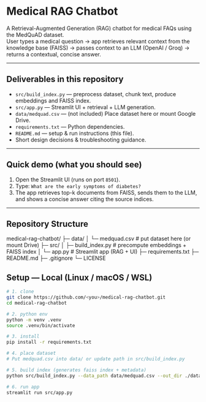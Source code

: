 
# Medical RAG Chatbot

A Retrieval-Augmented Generation (RAG) chatbot for medical FAQs using the MedQuAD dataset.  
User types a medical question → app retrieves relevant context from the knowledge base (FAISS) → passes context to an LLM (OpenAI / Groq) → returns a contextual, concise answer.

---

## Deliverables in this repository
- `src/build_index.py` — preprocess dataset, chunk text, produce embeddings and FAISS index.
- `src/app.py` — Streamlit UI + retrieval + LLM generation.
- `data/medquad.csv` — (not included) Place dataset here or mount Google Drive.
- `requirements.txt` — Python dependencies.
- `README.md` — setup & run instructions (this file).
- Short design decisions & troubleshooting guidance.

---

## Quick demo (what you should see)
1. Open the Streamlit UI (runs on port `8501`).
2. Type: `What are the early symptoms of diabetes?`
3. The app retrieves top-k documents from FAISS, sends them to the LLM, and shows a concise answer citing the source indices.

---
## Repository Structure

medical-rag-chatbot/
├─ data/
│ └─ medquad.csv # put dataset here (or mount Drive)
├─ src/
│ ├─ build_index.py # precompute embeddings + FAISS index
│ └─ app.py # Streamlit app (RAG + UI)
├─ requirements.txt
├─ README.md
├─ .gitignore
└─ LICENSE


## Setup — Local (Linux / macOS / WSL)
```bash
# 1. clone
git clone https://github.com/<you>/medical-rag-chatbot.git
cd medical-rag-chatbot

# 2. python env
python -m venv .venv
source .venv/bin/activate

# 3. install
pip install -r requirements.txt

# 4. place dataset
# Put medquad.csv into data/ or update path in src/build_index.py

# 5. build index (generates faiss index + metadata)
python src/build_index.py --data_path data/medquad.csv --out_dir ./data

# 6. run app
streamlit run src/app.py
